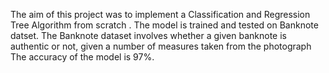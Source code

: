 The aim of this project was to implement a Classification and Regression Tree Algorithm from scratch .
The model is trained and tested on Banknote datset.
The Banknote dataset involves whether a given banknote is authentic or not, given a number of measures taken from the photograph
The accuracy of the model is 97%.


    
    
